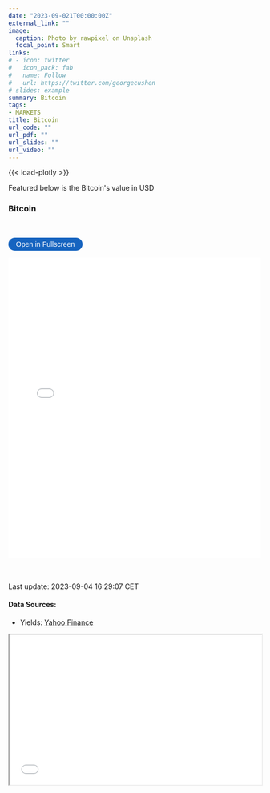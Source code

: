 ```yaml
---
date: "2023-09-021T00:00:00Z"
external_link: ""
image: 
  caption: Photo by rawpixel on Unsplash
  focal_point: Smart
links:
# - icon: twitter
#   icon_pack: fab
#   name: Follow
#   url: https://twitter.com/georgecushen
# slides: example
summary: Bitcoin
tags:
- MARKETS
title: Bitcoin
url_code: ""
url_pdf: ""
url_slides: ""
url_video: ""
---
```

{{< load-plotly >}}

Featured below is the Bitcoin's value in USD

### Bitcoin
<br> 

<button onclick="toggleFullscreen('iframe1')" style="font-size: 14px; padding: 5px 15px; border: none; border-radius: 20px; background-color: #1664c0; color: white; cursor: pointer; transition: background-color 0.3s;" onmouseover="this.style.backgroundColor='#0056b3'" onmouseout="this.style.backgroundColor='#007BFF'">Open in Fullscreen</button>
<iframe id="iframe1" src="Bitcoin1.html" width="100%" height="600px" frameborder="0"> </iframe>



<br> <br> 
Last update: 2023-09-04 16:29:07 CET

#### Data Sources: 
* Yields: [Yahoo Finance](https://finance.yahoo.com/quote/BTC-USD?p=BTC-USD&.tsrc=fin-srch)



<iframe src="pretty_table_btc.html" width="100%" height="300"></iframe>


